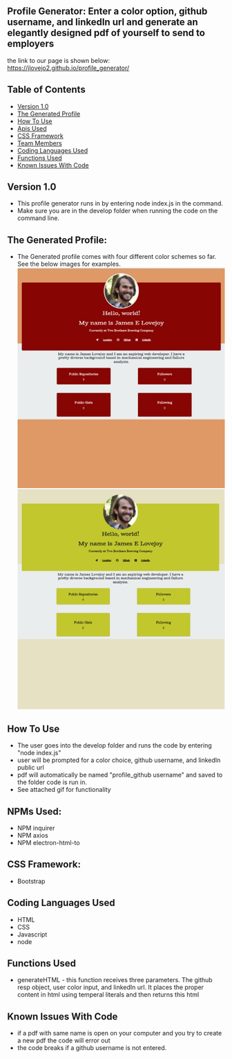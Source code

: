 ## Profile Generator: Enter a color option, github username, and linkedIn url and generate an elegantly designed pdf of yourself to send to employers

the link to our page is shown below:
https://jlovejo2.github.io/profile_generator/

## Table of Contents
* [Version 1.0](#version-1.0)
* [The Generated Profile](#the-generated-profile)
* [How To Use](#how-to-use)
* [Apis Used](#apis-used)
* [CSS Framework](#css-framework)
* [Team Members](#team-members)
* [Coding Languages Used](#coding-languages-used)
* [Functions Used](#functions-used)
* [Known Issues With Code](#known-issues-with-code)

## Version 1.0
* This profile generator runs in by entering node index.js in the command.
* Make sure you are in the develop folder when running the code on the command line.

## The Generated Profile:
* The Generated profile comes with four different color schemes so far.  See the below images for examples. 
![alt text](assets/images/red_profile.jpg "Red layout") 
![alt text](assets/images/green_profile.jpg "Green layout")

## How To Use
* The user goes into the develop folder and runs the code by entering "node index.js"
* user will be prompted for a color choice, github username, and linkedIn public url
* pdf will automatically be named "profile_github username" and saved to the folder code is run in.
* See attached gif for functionality

## NPMs Used:
* NPM inquirer
* NPM axios
* NPM electron-html-to

## CSS Framework:
* Bootstrap

## Coding Languages Used
* HTML
* CSS
* Javascript
* node

## Functions Used
* generateHTML - this function receives three parameters.  The github resp object, user color input, and linkedIn url.  It places the proper content in html using temperal literals and then returns this html

## Known Issues With Code
* if a pdf with same name is open on your computer and you try to create a new pdf the code will error out
* the code breaks if a github username is not entered.
